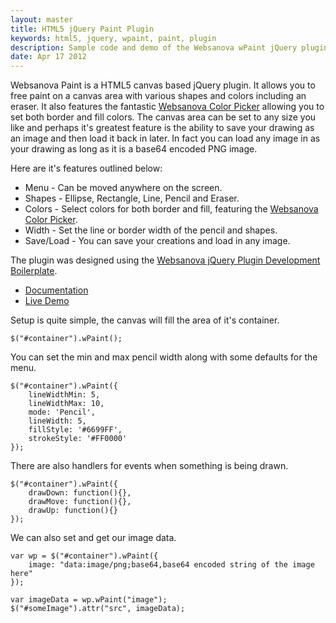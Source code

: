 ```yaml
---
layout: master
title: HTML5 jQuery Paint Plugin
keywords: html5, jquery, wpaint, paint, plugin
description: Sample code and demo of the Websanova wPaint jQuery plugin.
date: Apr 17 2012
---
```


Websanova Paint is a HTML5 canvas based jQuery plugin.  It allows you to free paint on a canvas area with various shapes and colors including an eraser.  It also features the fantastic [Websanova Color Picker](http://wcolorpicker.websanova.com) allowing you to set both border and fill colors.  The canvas area can be set to any size you like and perhaps it's greatest feature is the ability to save your drawing as an image and then load it back in later.  In fact you can load any image in as your drawing as long as it is a base64 encoded PNG image.

Here are it's features outlined below:

- Menu - Can be moved anywhere on the screen.
- Shapes - Ellipse, Rectangle, Line, Pencil and Eraser.
- Colors - Select colors for both border and fill, featuring the [Websanova Color Picker](http://wcolorpicker.websanova.com).
- Width - Set the line or border width of the pencil and shapes.
- Save/Load - You can save your creations and load in any image.

The plugin was designed using the [Websanova jQuery Plugin Development Boilerplate](http://wboiler.websanova.com).

- [Documentation](https://github.com/websanova/wPaint)
- [Live Demo](http://wpaint.websanova.com)

Setup is quite simple, the canvas will fill the area of it's container.

~~~
$("#container").wPaint();
~~~

You can set the min and max pencil width along with some defaults for the menu.

~~~
$("#container").wPaint({
    lineWidthMin: 5,
    lineWidthMax: 10,
    mode: 'Pencil',
    lineWidth: 5,
    fillStyle: '#6699FF',
    strokeStyle: '#FF0000'
});
~~~

There are also handlers for events when something is being drawn.

~~~
$("#container").wPaint({
    drawDown: function(){},
    drawMove: function(){},
    drawUp: function(){}
});
~~~

We can also set and get our image data.

~~~
var wp = $("#container").wPaint({
    image: "data:image/png;base64,base64 encoded string of the image here"
});

var imageData = wp.wPaint("image");
$("#someImage").attr("src", imageData);
~~~